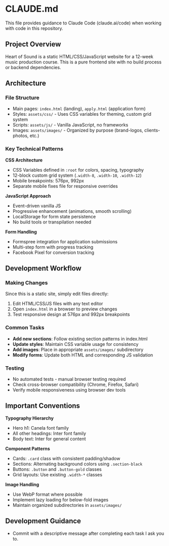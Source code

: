 # CLAUDE.md

This file provides guidance to Claude Code (claude.ai/code) when working with code in this repository.

## Project Overview

Heart of Sound is a static HTML/CSS/JavaScript website for a 12-week music production course. This is a pure frontend site with no build process or backend dependencies.

## Architecture

### File Structure
- Main pages: `index.html` (landing), `apply.html` (application form)
- Styles: `assets/css/` - Uses CSS variables for theming, custom grid system
- Scripts: `assets/js/` - Vanilla JavaScript, no frameworks
- Images: `assets/images/` - Organized by purpose (brand-logos, clients-photos, etc.)

### Key Technical Patterns

**CSS Architecture**
- CSS Variables defined in `:root` for colors, spacing, typography
- 12-block custom grid system (`.width-8`, `.width-10`, `.width-12`)
- Mobile breakpoints: 576px, 992px
- Separate mobile fixes file for responsive overrides

**JavaScript Approach**
- Event-driven vanilla JS
- Progressive enhancement (animations, smooth scrolling)
- LocalStorage for form state persistence
- No build tools or transpilation needed

**Form Handling**
- Formspree integration for application submissions
- Multi-step form with progress tracking
- Facebook Pixel for conversion tracking

## Development Workflow

### Making Changes
Since this is a static site, simply edit files directly:
1. Edit HTML/CSS/JS files with any text editor
2. Open `index.html` in a browser to preview changes
3. Test responsive design at 576px and 992px breakpoints

### Common Tasks
- **Add new sections**: Follow existing section patterns in index.html
- **Update styles**: Maintain CSS variable usage for consistency
- **Add images**: Place in appropriate `assets/images/` subdirectory
- **Modify forms**: Update both HTML and corresponding JS validation

### Testing
- No automated tests - manual browser testing required
- Check cross-browser compatibility (Chrome, Firefox, Safari)
- Verify mobile responsiveness using browser dev tools

## Important Conventions

**Typography Hierarchy**
- Hero h1: Canela font family
- All other headings: Inter font family
- Body text: Inter for general content

**Component Patterns**
- Cards: `.card` class with consistent padding/shadow
- Sections: Alternating background colors using `.section-black`
- Buttons: `.button` and `.button-gold` classes
- Grid layouts: Use existing `.width-*` classes

**Image Handling**
- Use WebP format where possible
- Implement lazy loading for below-fold images
- Maintain organized subdirectories in `assets/images/`

## Development Guidance

- Commit with a descriptive message after completing each task I ask you to.